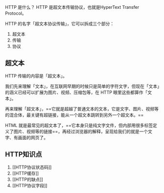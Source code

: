 HTTP 是什么？
HTTP 是超文本传输协议，也就是HyperText Transfer Protocol。

HTTP 的名字「超文本协议传输」，它可以拆成三个部分：

1. 超文本
2. 传输
3. 协议

## 超文本
HTTP 传输的内容是「超文本」。

我们先来理解「文本」，在互联网早期的时候只是简单的字符文字，但现在「文本」的涵义已经可以扩展为图片、视频、压缩包等，在 HTTP 眼里这些都算作「文本」。

再来理解「超文本」，==它就是超越了普通文本的文本，它是文字、图片、视频等的混合体，最关键有超链接，能从一个超文本跳转到另外一个超文本。==

HTML 就是最常见的超文本了，==它本身只是纯文字文件，但内部用很多标签定义了图片、视频等的链接==，再经过浏览器的解释，呈现给我们的就是一个文字、有画面的网页了。


## HTTP知识点
1. [[HTTP协议状态码]]
2. [[HTTP缓存]]
3. [[HTTP的缺点]]
4. [[HTTP协议字段]]